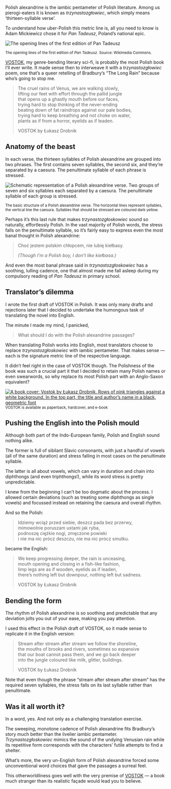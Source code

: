 Polish alexandrine is the iambic pentameter of Polish literature. Among us pierogi-eaters it is known as *trzynastozgłowiec*, which simply means ‘thirteen-syllable verse’.

To understand how uber-Polish this metric line is, all you need to know is Adam Mickiewicz chose it for *Pan Tadeusz*, Poland’s national epic.

![The opening lines of the first edition of Pan Tadeusz](polish-alexandrine-example.jpg)

<sup>The opening lines of the first edition of *Pan Tadeusz*. Source: Wikimedia Commons.</sup>

[VOSTOK](https://drobnik.co/vostok), my genre-bending literary sci-fi, is probably the most Polish book I’ll ever write. It made sense then to interweave it with a *trzynastozgłowiec* poem, one that’s a queer retelling of Bradbury’s “The Long Rain” because who’s going to stop me.



> The cruel rains of Venus, we are walking slowly,  
> lifting our feet with effort through the pallid jungle  
> that opens up a ghastly mouth before our faces,  
> trying hard to stop thinking of the never-ending  
> beating down of fat raindrops against our pale bodies,  
> trying hard to keep breathing and not choke on water,  
> plants as if from a horror, eyelids as if leaden.
>
> VOSTOK by Łukasz Drobnik

## Anatomy of the beast

In each verse, the thirteen syllables of Polish alexandrine are grouped into two phrases. The first contains seven syllables, the second six, and they’re separated by a caesura. The penultimate syllable of each phrase is stressed.

![Schematic representation of a Polish alexandrine verse. Two groups of seven and six syllables each separated by a caesura. The penultimate syllable of each group is stressed.](polish-alexandrine-structure.svg)

<sup>The basic structure of a Polish alexandrine verse. The horizontal lines represent syllables, the vertical line the caesura. Syllables that should be stressed are coloured dark yellow.</sup>

Perhaps it’s this last rule that makes *trzynastozgłoskowiec* sound so naturally, effortlessly Polish. In the vast majority of Polish words, the stress falls on the penultimate syllable, so it’s fairly easy to express even the most banal thought in Polish alexandrine:

> Choć jestem polskim chłopcem, nie lubię kiełbasy.
>
> *(Though I’m a Polish boy, I don’t like kiełbasa.)*

And even the most banal phrase said in *trzynastozgłoskowiec* has a soothing, lulling cadence, one that almost made me fall asleep during my compulsory reading of *Pan Tadeusz* in primary school.

## Translator’s dilemma

I wrote the first draft of VOSTOK in Polish. It was only many drafts and rejections later that I decided to undertake the humongous task of translating the novel into English.

The minute I made my mind, I panicked,

> What should I do with the Polish alexandrine passages?

When translating Polish works into English, most translators choose to replace *trzynastozgłoskowiec* with iambic pentameter. That makes sense — each is the signature metric line of the respective language.

It didn’t feel right in the case of VOSTOK though. The Polishness of the book was such a crucial part it that I decided to retain many Polish names or even swearwords, so why replace its most Polish part with an Anglo-Saxon equivalent?

[<img src="vostok-cover.jpg" alt="A book cover: Vostok by Łukasz Drobnik. Rows of pink triangles against a white background. In the top part, the title and author’s name in a black, geometric font">](https://drobnik.co/vostok)
<sup>VOSTOK is available as paperback, hardcover, and e-book</sup>

## Pushing the English into the Polish mould

Although both part of the Indo-European family, Polish and English sound nothing alike.

The former is full of sibilant Slavic consonants, with just a handful of vowels (all of the same duration) and stress falling in most cases on the penultimate syllable.

The latter is all about vowels, which can vary in duration and chain into diphthongs (and even triphthongs!), while its word stress is pretty unpredictable. 

I knew from the beginning I can’t be too dogmatic about the process. I allowed certain deviations (such as treating some diphthongs as single vowels) and focussed instead on retaining the caesura and overall rhythm.

And so the Polish:

> Idziemy wciąż przed siebie, deszcz pada bez przerwy,  
> mimowolnie poruszam ustami jak ryba,  
> podnoszę ciężkie nogi, zmęczone powieki  
> i nie ma nic prócz deszczu, nie ma nic prócz smutku.

became the English:

> We keep progressing deeper, the rain is unceasing,  
> mouth opening and closing in a fish-like fashion,  
> limp legs are as if wooden, eyelids as if leaden,  
> there’s nothing left but downpour, nothing left but sadness.
>
> VOSTOK by Łukasz Drobnik

## Bending the form

The rhythm of Polish alexandrine is so soothing and predictable that any deviation jolts you out of your ease, making you pay attention.

I used this effect in the Polish draft of VOSTOK, so it made sense to replicate it in the English version:

> Stream after stream after stream we follow the shoreline,  
> the mouths of brooks and rivers, sometimes so expansive  
> that our boat cannot pass them, and we go back deeper  
> into the jungle coloured like milk, glitter, buildings.
>
> VOSTOK by Łukasz Drobnik

Note that even though the phrase “stream after stream after stream” has the required seven syllables, the stress falls on its last syllable rather than penultimate.

## Was it all worth it?

In a word, yes. And not only as a challenging translation exercise.

The sweeping, monotone cadence of Polish alexandrine fits Bradbury’s story much better than the livelier iambic pentameter. *Trzynastozgłoskowiec* mimics the sound of the undying Venusian rain while its repetitive form corresponds with the characters’ futile attempts to find a shelter.

What’s more, the very un-English form of Polish alexandrine forced some unconventional word choices that gave the passages a surreal feel.

This otherworldliness goes well with the very premise of [VOSTOK](https://drobnik.co/vostok) — a book much stranger than its realistic façade would lead you to believe.


